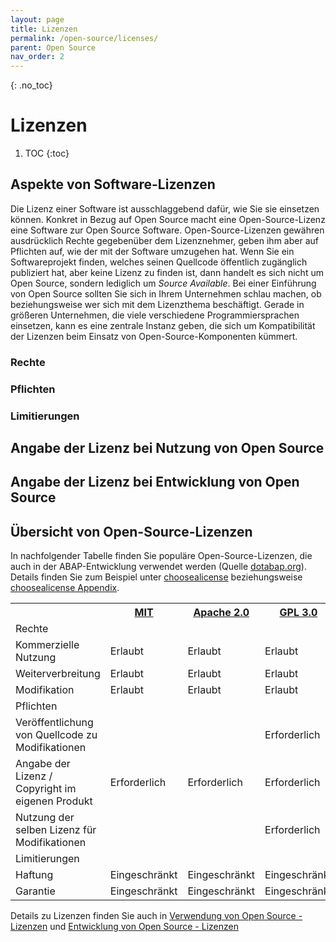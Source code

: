 ```yaml
---
layout: page
title: Lizenzen
permalink: /open-source/licenses/
parent: Open Source
nav_order: 2
---
```


{: .no_toc}

# Lizenzen

1. TOC
{:toc}

## Aspekte von Software-Lizenzen

Die Lizenz einer Software ist ausschlaggebend dafür, wie Sie sie einsetzen können. Konkret in Bezug auf Open Source macht eine Open-Source-Lizenz eine Software zur Open Source Software. Open-Source-Lizenzen gewähren ausdrücklich Rechte gegebenüber dem Lizenznehmer, geben ihm aber auf Pflichten auf, wie der mit der Software umzugehen hat. Wenn Sie ein Softwareprojekt finden, welches seinen Quellcode öffentlich zugänglich publiziert hat, aber keine Lizenz zu finden ist, dann handelt es sich nicht um Open Source, sondern lediglich um _Source Available_. Bei einer Einführung von Open Source sollten Sie sich in Ihrem Unternehmen schlau machen, ob beziehungsweise wer sich mit dem Lizenzthema beschäftigt. Gerade in größeren Unternehmen, die viele verschiedene Programmiersprachen einsetzen, kann es eine zentrale Instanz geben, die sich um Kompatibilität der Lizenzen beim Einsatz von Open-Source-Komponenten kümmert.

### Rechte

### Pflichten

### Limitierungen

## Angabe der Lizenz bei Nutzung von Open Source

## Angabe der Lizenz bei Entwicklung von Open Source

## Übersicht von Open-Source-Lizenzen

In nachfolgender Tabelle finden Sie populäre Open-Source-Lizenzen, die auch in der ABAP-Entwicklung verwendet werden (Quelle [dotabap.org](https://dotabap.org/)). Details finden Sie zum Beispiel unter [choosealicense](https://choosealicense.com) beziehungsweise [choosealicense Appendix](https://choosealicense.com/appendix/).

<!-- markdownlint-disable MD033 -->
<table>
    <tr>
        <th></th>
        <th><a href="https://choosealicense.com/licenses/mit/">MIT</a></th>
        <th><a href="https://choosealicense.com/licenses/apache-2.0/">Apache 2.0</a></th>
        <th><a href="https://choosealicense.com/licenses/gpl-3.0/">GPL 3.0</a></th>
        <th><a href="https://choosealicense.com/licenses/gpl-2.0/">GPL 2.0</a></th>
    </tr>
    <tr>
        <td colspan="5" class="bg-grey-lt-000">Rechte</td>
    </tr>
    <tr>
        <td>Kommerzielle Nutzung</td>
        <td><span class="label label-green">Erlaubt</span></td>
        <td><span class="label label-green">Erlaubt</span></td>
        <td><span class="label label-green">Erlaubt</span></td>
        <td><span class="label label-green">Erlaubt</span></td>
    </tr>
    <tr>
        <td>Weiterverbreitung</td>
        <td><span class="label label-green">Erlaubt</span></td>
        <td><span class="label label-green">Erlaubt</span></td>
        <td><span class="label label-green">Erlaubt</span></td>
        <td><span class="label label-green">Erlaubt</span></td>
    </tr>
    <tr>
        <td>Modifikation</td>
        <td><span class="label label-green">Erlaubt</span></td>
        <td><span class="label label-green">Erlaubt</span></td>
        <td><span class="label label-green">Erlaubt</span></td>
        <td><span class="label label-green">Erlaubt</span></td>
    </tr>
    <tr>
        <td colspan="5" class="bg-grey-lt-000">Pflichten</td>
    </tr>
    <tr>
        <td>Veröffentlichung von Quellcode zu Modifikationen</td>
        <td></td>
        <td></td>
        <td><span class="label label-blue">Erforderlich</span></td>
        <td><span class="label label-blue">Erforderlich</span></td>
    </tr>
    <tr>
        <td>Angabe der Lizenz / Copyright im eigenen Produkt</td>
        <td><span class="label label-blue">Erforderlich</span></td>
        <td><span class="label label-blue">Erforderlich</span></td>
        <td><span class="label label-blue">Erforderlich</span></td>
        <td><span class="label label-blue">Erforderlich</span></td>
    </tr>
    <tr>
        <td>Nutzung der selben Lizenz für Modifikationen</td>
        <td></td>
        <td></td>
        <td><span class="label label-blue">Erforderlich</span></td>
        <td><span class="label label-blue">Erforderlich</span></td>
    </tr>
    <tr>
        <td colspan="5" class="bg-grey-lt-000">Limitierungen</td>
    </tr>
    <tr>
        <td>Haftung</td>
        <td><span class="label label-red">Eingeschränkt</span></td>
        <td><span class="label label-red">Eingeschränkt</span></td>
        <td><span class="label label-red">Eingeschränkt</span></td>
        <td><span class="label label-red">Eingeschränkt</span></td>
    </tr>
    <tr>
        <td>Garantie</td>
        <td><span class="label label-red">Eingeschränkt</span></td>
        <td><span class="label label-red">Eingeschränkt</span></td>
        <td><span class="label label-red">Eingeschränkt</span></td>
        <td><span class="label label-red">Eingeschränkt</span></td>
    </tr>
</table>
<!-- markdownlint-enable MD033 -->

Details zu Lizenzen finden Sie auch in [Verwendung von Open Source - Lizenzen](using-open-source.md#lizenzen) und [Entwicklung von Open Source - Lizenzen](developing-open-source.md#lizenzen)